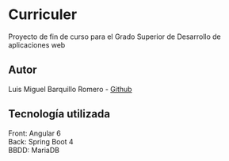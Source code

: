 # Curriculer

Proyecto de fin de curso para el Grado Superior de Desarrollo de aplicaciones web

## Autor

Luis Miguel Barquillo Romero - [Github](https://github.com/LMBarquillo)

## Tecnología utilizada

Front: Angular 6<br>
Back: Spring Boot 4<br>
BBDD: MariaDB

